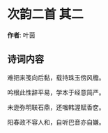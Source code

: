 # 次韵二首  其二

**作者**: 叶茵

## 诗词内容

难把来笺向后黏，载持珠玉傍风檐。

吟根此性辞平易，学本于经意简严。

未逊弥明联石鼎，还嗤韩渥赋香奁。

阳春政不容人和，自听巴音亦自嫌。

